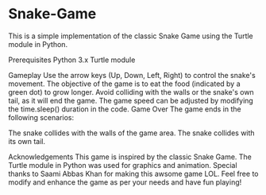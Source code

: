 # Snake-Game
This is a simple implementation of the classic Snake Game using the Turtle module in Python.

Prerequisites
Python 3.x
Turtle module

Gameplay
Use the arrow keys (Up, Down, Left, Right) to control the snake's movement.
The objective of the game is to eat the food (indicated by a green dot) to grow longer.
Avoid colliding with the walls or the snake's own tail, as it will end the game.
The game speed can be adjusted by modifying the time.sleep() duration in the code.
Game Over
The game ends in the following scenarios:

The snake collides with the walls of the game area.
The snake collides with its own tail.

Acknowledgements
This game is inspired by the classic Snake Game.
The Turtle module in Python was used for graphics and animation.
Special thanks to Saami Abbas Khan for making this awsome game LOL.
Feel free to modify and enhance the game as per your needs and have fun playing!
